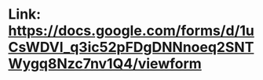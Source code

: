 Link: https://docs.google.com/forms/d/1uCsWDVl_q3ic52pFDgDNNnoeq2SNTWygq8Nzc7nv1Q4/viewform
==================
